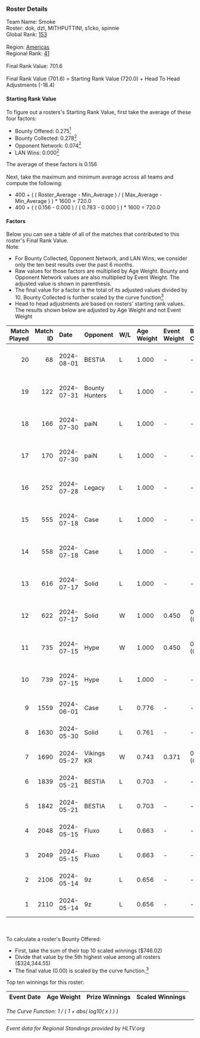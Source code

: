 ### Roster Details<br />
Team Name: Smoke<br />
Roster: dok, dzt, MITHPUTTINI, s1cko, spinnie<br />
Global Rank: [153](../standings_global.md)<br />
<br />
Region: [Americas]( ../standings_americas.md)<br />
Regional Rank: [41]( ../standings_americas.md)<br />
<br />
Final Rank Value:  701.6<br />
<br />
Final Rank Value (701.6) = Starting Rank Value (720.0) + Head To Head Adjustments (-18.4)<br />

#### Starting Rank Value<br />
To figure out a rosters's Starting Rank Value, first take the average of these four factors:<br />
- Bounty Offered: 0.275[<sup>1</sup>](#table2)
- Bounty Collected: 0.278[<sup>2</sup>](#table1)
- Opponent Network: 0.074[<sup>2</sup>](#table1)
- LAN Wins: 0.000[<sup>2</sup>](#table1)

The average of these factors is 0.156<br />
<br />
Next, take the maximum and minimum average across all teams and compute the following:<br />
- 400 + ( ( Roster_Average - Min_Average ) / ( Max_Average - Min_Average ) ) * 1600 = 720.0
- 400 + ( ( 0.156 - 0.000 ) / ( 0.783 - 0.000 ) ) * 1600 = 720.0


#### Factors<br />
Below you can see a table of all of the matches that contributed to this roster's Final Rank Value.<br />
Note:<br />

- For Bounty Collected, Opponent Network, and LAN Wins, we consider only the ten best results over the past 6 months.
- Raw values for those factors are multiplied by Age Weight. Bounty and Opponent Network values are also multiplied by Event Weight. The adjusted value is shown in parenthesis.
- The final value for a factor is the total of its adjusted values divided by 10. Bounty Collected is further scaled by the curve function[<sup>3</sup>](#curveFunction)
- Head to head adjustments are based on rosters' starting rank values. The results shown below are adjusted by Age Weight and not Event Weight
<span id="table1"></span><br />


| Match Played | Match ID | Date       | Opponent       | W/L | Age Weight | Event Weight | Bounty Collected | Opponent Network | LAN Wins  | H2H Adj. | Roster                                |
| -: | -: | :- | :- | :- | :- | :- | :- | :- | :- | -: | :- |
|           20 |       68 | 2024-08-01 | BESTIA         | L   | 1.000      | -            | -                | -                | -         |    -4.90 | dok, dzt, MITHPUTTINI, s1cko, spinnie |
|           19 |      122 | 2024-07-31 | Bounty Hunters | L   | 1.000      | -            | -                | -                | -         |    -6.54 | dok, dzt, MITHPUTTINI, s1cko, spinnie |
|           18 |      166 | 2024-07-30 | paiN           | L   | 1.000      | -            | -                | -                | -         |    -0.71 | dok, dzt, MITHPUTTINI, s1cko, spinnie |
|           17 |      170 | 2024-07-30 | paiN           | L   | 1.000      | -            | -                | -                | -         |    -0.71 | dok, dzt, MITHPUTTINI, s1cko, spinnie |
|           16 |      252 | 2024-07-28 | Legacy         | L   | 1.000      | -            | -                | -                | -         |    -3.77 | dok, dzt, MITHPUTTINI, s1cko, spinnie |
|           15 |      555 | 2024-07-18 | Case           | L   | 1.000      | -            | -                | -                | -         |    -8.09 | dok, dzt, MITHPUTTINI, s1cko, spinnie |
|           14 |      558 | 2024-07-18 | Case           | L   | 1.000      | -            | -                | -                | -         |    -8.66 | dok, dzt, MITHPUTTINI, s1cko, spinnie |
|           13 |      616 | 2024-07-17 | Solid          | L   | 1.000      | -            | -                | -                | -         |   -11.87 | dok, dzt, MITHPUTTINI, s1cko, spinnie |
|           12 |      622 | 2024-07-17 | Solid          | W   | 1.000      | 0.450        | 0.025 (0.011)    | 0.835 (0.376)    | 0 (0.000) |    19.97 | dok, dzt, MITHPUTTINI, s1cko, spinnie |
|           11 |      735 | 2024-07-15 | Hype           | W   | 1.000      | 0.450        | 0.025 (0.011)    | 0.488 (0.220)    | 0 (0.000) |    23.14 | dok, dzt, MITHPUTTINI, s1cko, spinnie |
|           10 |      739 | 2024-07-15 | Hype           | L   | 1.000      | -            | -                | -                | -         |    -7.87 | dok, dzt, MITHPUTTINI, s1cko, spinnie |
|            9 |     1559 | 2024-06-01 | Case           | L   | 0.776      | -            | -                | -                | -         |    -5.94 | dok, dzt, leleo, spinnie, vhz         |
|            8 |     1630 | 2024-05-30 | Solid          | L   | 0.761      | -            | -                | -                | -         |    -6.43 | dok, dzt, leleo, spinnie, vhz         |
|            7 |     1690 | 2024-05-27 | Vikings KR     | W   | 0.743      | 0.371        | 0.008 (0.002)    | 0.505 (0.139)    | 0 (0.000) |    14.96 | beg0d, dok, dzt, spinnie, vhz         |
|            6 |     1839 | 2024-05-21 | BESTIA         | L   | 0.703      | -            | -                | -                | -         |    -3.12 | beg0d, dok, dzt, spinnie, vhz         |
|            5 |     1842 | 2024-05-21 | BESTIA         | L   | 0.703      | -            | -                | -                | -         |    -3.21 | beg0d, dok, dzt, spinnie, vhz         |
|            4 |     2048 | 2024-05-15 | Fluxo          | L   | 0.663      | -            | -                | -                | -         |    -2.07 | beg0d, dok, dzt, spinnie, vhz         |
|            3 |     2049 | 2024-05-15 | Fluxo          | L   | 0.663      | -            | -                | -                | -         |    -2.12 | beg0d, dok, dzt, spinnie, vhz         |
|            2 |     2106 | 2024-05-14 | 9z             | L   | 0.656      | -            | -                | -                | -         |    -0.23 | beg0d, dok, dzt, spinnie, vhz         |
|            1 |     2110 | 2024-05-14 | 9z             | L   | 0.656      | -            | -                | -                | -         |    -0.23 | beg0d, dok, dzt, spinnie, vhz         |

<br />
<span id="table2"></span><br />
To calculate a roster's Bounty Offered:<br />

- First, take the sum of their top 10 scaled winnings ($746.02)
- Divide that value by the 5th highest value among all rosters ($324,344.55)
- The final value (0.00) is scaled by the curve function.[<sup>3</sup>](#curveFunction)

Top ten winnings for this roster:<br />

| Event Date | Age Weight | Prize Winnings | Scaled Winnings |
| :- | -: | :- | :- |


<span id="curveFunction"></span>_The Curve Function: 1 / ( 1 + abs( log10( x ) ) )_<br />

---
_Event data for Regional Standings provided by HLTV.org_<br />
